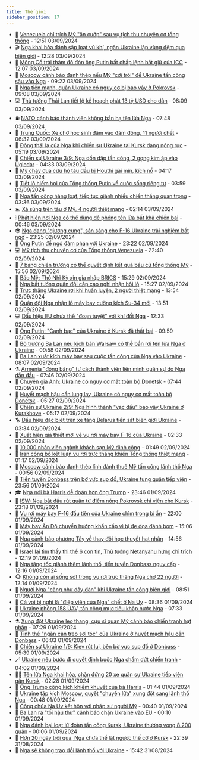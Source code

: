 ```yaml
---
title: Thế giới
sidebar_position: 17
---
```


<!-- dantri-the-gioi:START -->
- 🌋 [Venezuela chỉ trích Mỹ &quot;ăn cướp&quot; sau vụ tịch thu chuyên cơ tổng thống](https://dantri.com.vn/the-gioi/venezuela-chi-trich-my-an-cuop-sau-vu-tich-thu-chuyen-co-tong-thong-20240903194838184.htm) - 12:51 03/09/2024
- 🎬 [Nga khai hỏa đánh sập loạt vũ khí, ngăn Ukraine lập vùng đệm qua biên giới](https://dantri.com.vn/the-gioi/nga-khai-hoa-danh-sap-loat-vu-khi-ngan-ukraine-lap-vung-dem-qua-bien-gioi-20240903185248602.htm) - 12:28 03/09/2024
- 🧰 [Mông Cổ trải thảm đỏ đón ông Putin bất chấp lệnh bắt giữ của ICC](https://dantri.com.vn/the-gioi/mong-co-trai-tham-do-don-ong-putin-bat-chap-lenh-bat-giu-cua-icc-20240903184800963.htm) - 12:07 03/09/2024
- 🌋 [Moscow cảnh báo đanh thép nếu Mỹ &quot;cởi trói&quot; để Ukraine tấn công sâu vào Nga](https://dantri.com.vn/the-gioi/moscow-canh-bao-danh-thep-neu-my-coi-troi-de-ukraine-tan-cong-sau-vao-nga-20240903155721770.htm) - 09:22 03/09/2024
- 🗽 [Nga tiến mạnh, quân Ukraine có nguy cơ bị bao vây ở Pokrovsk](https://dantri.com.vn/the-gioi/nga-tien-manh-quan-ukraine-co-nguy-co-bi-bao-vay-o-pokrovsk-20240903155321454.htm) - 09:08 03/09/2024
- 💻 [Thủ tướng Thái Lan tiết lộ kế hoạch phát 13 tỷ USD cho dân](https://dantri.com.vn/the-gioi/thu-tuong-thai-lan-tiet-lo-ke-hoach-phat-13-ty-usd-cho-dan-20240903142216828.htm) - 08:09 03/09/2024
- ⛽️ [NATO cảnh báo thành viên không bắn hạ tên lửa Nga](https://dantri.com.vn/the-gioi/nato-canh-bao-thanh-vien-khong-ban-ha-ten-lua-nga-20240903142018223.htm) - 07:48 03/09/2024
- 🤩 [Trung Quốc: Xe chở học sinh đâm vào đám đông, 11 người chết](https://dantri.com.vn/the-gioi/trung-quoc-xe-cho-hoc-sinh-dam-vao-dam-dong-11-nguoi-chet-20240903123518588.htm) - 06:32 03/09/2024
- 🧐 [Động thái lạ của Nga khi chiến sự Ukraine tại Kursk đang nóng rực](https://dantri.com.vn/the-gioi/dong-thai-la-cua-nga-khi-chien-su-ukraine-tai-kursk-dang-nong-ruc-20240827165418063.htm) - 05:19 03/09/2024
- 🎊 [Chiến sự Ukraine 3/9: Nga dồn dập tấn công, 2 gọng kìm ập vào Ugledar](https://dantri.com.vn/the-gioi/chien-su-ukraine-39-nga-don-dap-tan-cong-2-gong-kim-ap-vao-ugledar-20240903112103568.htm) - 04:33 03/09/2024
- 📝 [Mỹ chạy đua cứu hộ tàu dầu bị Houthi gài mìn, kích nổ](https://dantri.com.vn/the-gioi/my-chay-dua-cuu-ho-tau-dau-bi-houthi-gai-min-kich-no-20240903105759224.htm) - 04:17 03/09/2024
- 🤡 [Tiết lộ hiếm hoi của Tổng thống Putin về cuộc sống riêng tư](https://dantri.com.vn/the-gioi/tiet-lo-hiem-hoi-cua-tong-thong-putin-ve-cuoc-song-rieng-tu-20240903101843690.htm) - 03:59 03/09/2024
- 🥷 [Nga tấn công hàng loạt, tiếp tục giành nhiều chiến thắng quan trọng](https://dantri.com.vn/the-gioi/nga-tan-cong-hang-loat-tiep-tuc-gianh-nhieu-chien-thang-quan-trong-20240903100214336.htm) - 03:36 03/09/2024
- 🏊 [Xả súng trên tàu ở Mỹ, 4 người thiệt mạng](https://dantri.com.vn/the-gioi/xa-sung-tren-tau-o-my-4-nguoi-thiet-mang-20240903085358468.htm) - 02:14 03/09/2024
- 🕯 [Phát hiện nơi Nga có thể dùng để phóng tên lửa bất khả chiến bại](https://dantri.com.vn/the-gioi/phat-hien-noi-nga-co-the-dung-de-phong-ten-lua-bat-kha-chien-bai-20240903073810151.htm) - 00:46 03/09/2024
- 😎 [Nga đang &quot;giương cung&quot;, sẵn sàng cho F-16 Ukraine trải nghiệm bất ngờ](https://dantri.com.vn/the-gioi/nga-dang-giuong-cung-san-sang-cho-f-16-ukraine-trai-nghiem-bat-ngo-20240827122046583.htm) - 23:25 02/09/2024
- 🌈 [Ông Putin để ngỏ đàm phán với Ukraine](https://dantri.com.vn/the-gioi/ong-putin-de-ngo-dam-phan-voi-ukraine-20240903061901549.htm) - 23:22 02/09/2024
- 💻 [Mỹ tịch thu chuyên cơ của Tổng thống Venezuela](https://dantri.com.vn/the-gioi/my-tich-thu-chuyen-co-cua-tong-thong-venezuela-20240903053311965.htm) - 22:40 02/09/2024
- 🤖 [7 bang chiến trường có thể quyết định kết quả bầu cử tổng thống Mỹ](https://dantri.com.vn/the-gioi/7-bang-chien-truong-co-the-quyet-dinh-ket-qua-bau-cu-tong-thong-my-20240902100344110.htm) - 15:56 02/09/2024
- 🦏 [Báo Mỹ: Thổ Nhĩ Kỳ xin gia nhập BRICS](https://dantri.com.vn/the-gioi/bao-my-tho-nhi-ky-xin-gia-nhap-brics-20240902211011388.htm) - 15:29 02/09/2024
- 🌁 [Nga bắt tướng quân đội cấp cao nghi nhận hối lộ](https://dantri.com.vn/the-gioi/nga-bat-tuong-quan-doi-cap-cao-nghi-nhan-hoi-lo-20240902214436792.htm) - 15:27 02/09/2024
- 🐘 [Trực thăng Ukraine rơi khi huấn luyện, 2 người thiệt mạng](https://dantri.com.vn/the-gioi/truc-thang-ukraine-roi-khi-huan-luyen-2-nguoi-thiet-mang-20240902152817573.htm) - 13:54 02/09/2024
- 🥷 [Quân đội Nga nhận lô máy bay cường kích Su-34 mới](https://dantri.com.vn/the-gioi/quan-doi-nga-nhan-lo-may-bay-cuong-kich-su-34-moi-20240902155049242.htm) - 13:51 02/09/2024
- 💻 [Dấu hiệu EU chưa thể &quot;đoạn tuyệt&quot; với khí đốt Nga](https://dantri.com.vn/the-gioi/dau-hieu-eu-chua-the-doan-tuyet-voi-khi-dot-nga-20240902165939449.htm) - 12:33 02/09/2024
- 🎡 [Ông Putin: &quot;Canh bạc&quot; của Ukraine ở Kursk đã thất bại](https://dantri.com.vn/the-gioi/ong-putin-canh-bac-cua-ukraine-o-kursk-da-that-bai-20240902163909151.htm) - 09:59 02/09/2024
- 🧰 [Bộ trưởng Ba Lan nêu kịch bản Warsaw có thể bắn rơi tên lửa Nga ở Ukraine](https://dantri.com.vn/the-gioi/bo-truong-ba-lan-neu-kich-ban-warsaw-co-the-ban-roi-ten-lua-nga-o-ukraine-20240902154724925.htm) - 09:58 02/09/2024
- 🥸 [Ba Lan xuất kích máy bay sau cuộc tấn công của Nga vào Ukraine](https://dantri.com.vn/the-gioi/ba-lan-xuat-kich-may-bay-sau-cuoc-tan-cong-cua-nga-vao-ukraine-20240902145921064.htm) - 08:07 02/09/2024
- ⚗️ [Armenia &quot;đóng băng&quot; tư cách thành viên liên minh quân sự do Nga dẫn đầu](https://dantri.com.vn/the-gioi/armenia-dong-bang-tu-cach-thanh-vien-lien-minh-quan-su-do-nga-dan-dau-20240902140151283.htm) - 07:46 02/09/2024
- 🌮 [Chuyên gia Anh: Ukraine có nguy cơ mất toàn bộ Donetsk](https://dantri.com.vn/the-gioi/chuyen-gia-anh-ukraine-co-nguy-co-mat-toan-bo-donetsk-20240902122935607.htm) - 07:44 02/09/2024
- 🎃 [Huyết mạch hậu cần lung lay, Ukraine có nguy cơ mất toàn bộ Donetsk](https://dantri.com.vn/the-gioi/huyet-mach-hau-can-lung-lay-ukraine-co-nguy-co-mat-toan-bo-donetsk-20240902084712547.htm) - 05:27 02/09/2024
- 💫 [Chiến sự Ukraine 2/9: Nga hình thành &quot;vạc dầu&quot; bao vây Ukraine ở Kurakhove](https://dantri.com.vn/the-gioi/chien-su-ukraine-29-nga-hinh-thanh-vac-dau-bao-vay-ukraine-o-kurakhove-20240902103923403.htm) - 05:17 02/09/2024
- 🪜 [Dấu hiệu đặc biệt trên xe tăng Belarus tiến sát biên giới Ukraine](https://dantri.com.vn/the-gioi/dau-hieu-dac-biet-tren-xe-tang-belarus-tien-sat-bien-gioi-ukraine-20240902091558325.htm) - 03:34 02/09/2024
- 🌋 [Xuất hiện giả thiết mới về vụ rơi máy bay F-16 của Ukraine](https://dantri.com.vn/the-gioi/xuat-hien-gia-thiet-moi-ve-vu-roi-may-bay-f-16-cua-ukraine-20240902092402065.htm) - 02:33 02/09/2024
- 🦏 [10.000 nhân viên ngành khách sạn Mỹ đình công](https://dantri.com.vn/the-gioi/10000-nhan-vien-nganh-khach-san-my-dinh-cong-20240902084206224.htm) - 01:49 02/09/2024
- 👀 [Iran công bố kết luận vụ rơi trực thăng khiến Tổng thống thiệt mạng](https://dantri.com.vn/the-gioi/iran-cong-bo-ket-luan-vu-roi-truc-thang-khien-tong-thong-thiet-mang-20240902075903914.htm) - 01:17 02/09/2024
- 🧰 [Moscow cảnh báo đanh thép lính đánh thuê Mỹ tấn công lãnh thổ Nga](https://dantri.com.vn/the-gioi/moscow-canh-bao-danh-thep-linh-danh-thue-my-tan-cong-lanh-tho-nga-20240902074042569.htm) - 00:56 02/09/2024
- 🚀 [Tiền tuyến Donbass trên bờ vực sụp đổ, Ukraine tung quân tiếp viện](https://dantri.com.vn/the-gioi/tien-tuyen-donbass-tren-bo-vuc-sup-do-ukraine-tung-quan-tiep-vien-20240902065341956.htm) - 23:56 01/09/2024
- 🎓 [Nga nói bà Harris dễ đoán hơn ông Trump](https://dantri.com.vn/the-gioi/nga-noi-ba-harris-de-doan-hon-ong-trump-20240902062956986.htm) - 23:46 01/09/2024
- 🥸 [ISW: Nga bắt đầu rút quân từ điểm nóng Pokrovsk chi viện cho Kursk](https://dantri.com.vn/the-gioi/isw-nga-bat-dau-rut-quan-tu-diem-nong-pokrovsk-chi-vien-cho-kursk-20240902055624837.htm) - 23:18 01/09/2024
- 🦅 [Vụ rơi máy bay F-16 đầu tiên của Ukraine chìm trong bí ẩn](https://dantri.com.vn/the-gioi/vu-roi-may-bay-f-16-dau-tien-cua-ukraine-chim-trong-bi-an-20240901211042162.htm) - 22:00 01/09/2024
- 🤭 [Máy bay Ấn Độ chuyển hướng khẩn cấp vì bị đe dọa đánh bom](https://dantri.com.vn/the-gioi/may-bay-an-do-chuyen-huong-khan-cap-vi-bi-de-doa-danh-bom-20240901202155027.htm) - 15:06 01/09/2024
- 🤖 [Nga cảnh báo phương Tây về thay đổi học thuyết hạt nhân](https://dantri.com.vn/the-gioi/nga-canh-bao-phuong-tay-ve-thay-doi-hoc-thuyet-hat-nhan-20240901202028604.htm) - 14:56 01/09/2024
- 🐲 [Israel lại tìm thấy thi thể 6 con tin, Thủ tướng Netanyahu hứng chỉ trích](https://dantri.com.vn/the-gioi/israel-lai-tim-thay-thi-the-6-con-tin-thu-tuong-netanyahu-hung-chi-trich-20240901190729225.htm) - 12:19 01/09/2024
- 🫣 [Nga tăng tốc giành thêm lãnh thổ, tiền tuyến Donbass nguy cấp](https://dantri.com.vn/the-gioi/nga-tang-toc-gianh-them-lanh-tho-tien-tuyen-donbass-nguy-cap-20240901184401200.htm) - 12:16 01/09/2024
- 🐵 [Không còn ai sống sót trong vụ rơi trực thăng Nga chở 22 người](https://dantri.com.vn/the-gioi/khong-con-ai-song-sot-trong-vu-roi-truc-thang-nga-cho-22-nguoi-20240901185828306.htm) - 12:14 01/09/2024
- 🫶 [Người Nga &quot;căng như dây đàn&quot; khi Ukraine tấn công biên giới](https://dantri.com.vn/the-gioi/nguoi-nga-cang-nhu-day-dan-khi-ukraine-tan-cong-bien-gioi-20240901145753042.htm) - 08:51 01/09/2024
- 💃 [Cá voi bị nghi là &quot;điệp viên của Nga&quot; chết ở Na Uy](https://dantri.com.vn/the-gioi/ca-voi-bi-nghi-la-diep-vien-cua-nga-chet-o-na-uy-20240901152206643.htm) - 08:36 01/09/2024
- 💫 [Ukraine phóng 158 UAV, tấn công mục tiêu khắp nước Nga](https://dantri.com.vn/the-gioi/ukraine-phong-158-uav-tan-cong-muc-tieu-khap-nuoc-nga-20240901140616570.htm) - 07:33 01/09/2024
- ⚗️ [Xung đột Ukraine leo thang, cựu sĩ quan Mỹ cảnh báo chiến tranh hạt nhân](https://dantri.com.vn/the-gioi/xung-dot-ukraine-leo-thang-cuu-si-quan-my-canh-bao-chien-tranh-hat-nhan-20240901134429111.htm) - 07:29 01/09/2024
- 🥷 [Tình thế &quot;ngàn cân treo sợi tóc&quot; của Ukraine ở huyết mạch hậu cần Donbass](https://dantri.com.vn/the-gioi/tinh-the-ngan-can-treo-soi-toc-cua-ukraine-o-huyet-mach-hau-can-donbass-20240901103319426.htm) - 06:03 01/09/2024
- 🥸 [Chiến sự Ukraine 1/9: Kiev rút lui, bên bờ vực sụp đổ ở Donbass](https://dantri.com.vn/the-gioi/chien-su-ukraine-19-kiev-rut-lui-ben-bo-vuc-sup-do-o-donbass-20240901095430974.htm) - 05:39 01/09/2024
- 🪄 [Ukraine nêu bước đi quyết định buộc Nga chấm dứt chiến tranh](https://dantri.com.vn/the-gioi/ukraine-neu-buoc-di-quyet-dinh-buoc-nga-cham-dut-chien-tranh-20240901083939183.htm) - 04:02 01/09/2024
- 🧑‍💻 [Tên lửa Nga khai hỏa, chặn đứng 20 xe quân sự Ukraine tiếp viện gần Kursk](https://dantri.com.vn/the-gioi/ten-lua-nga-khai-hoa-chan-dung-20-xe-quan-su-ukraine-tiep-vien-gan-kursk-20240901084838728.htm) - 02:28 01/09/2024
- 🤭 [Ông Trump công kích khiếm khuyết của bà Harris](https://dantri.com.vn/the-gioi/ong-trump-cong-kich-khiem-khuyet-cua-ba-harris-20240901075646967.htm) - 01:44 01/09/2024
- 🗽 [Ukraine tập kích Moscow, quyết &quot;chuyển lửa&quot; xung đột sang lãnh thổ Nga](https://dantri.com.vn/the-gioi/ukraine-tap-kich-moscow-quyet-chuyen-lua-xung-dot-sang-lanh-tho-nga-20240901072452322.htm) - 00:48 01/09/2024
- 🤖 [Công chúa Na Uy kết hôn với pháp sư người Mỹ](https://dantri.com.vn/the-gioi/cong-chua-na-uy-ket-hon-voi-phap-su-nguoi-my-20240901072534221.htm) - 00:40 01/09/2024
- 🌈 [Ba Lan ra &quot;tối hậu thư&quot; cảnh báo chặn Ukraine vào EU](https://dantri.com.vn/the-gioi/ba-lan-ra-toi-hau-thu-canh-bao-chan-ukraine-vao-eu-20240901065853913.htm) - 00:10 01/09/2024
- 🤩 [Nga đánh bại loạt lữ đoàn tấn công Kursk, Ukraine thương vong 8.200 quân](https://dantri.com.vn/the-gioi/nga-danh-bai-loat-lu-doan-tan-cong-kursk-ukraine-thuong-vong-8200-quan-20240901063654486.htm) - 00:06 01/09/2024
- 🤗 [Hơn 20 ngày trôi qua, Nga chưa thể lật ngược thế cờ ở Kursk](https://dantri.com.vn/the-gioi/hon-20-ngay-troi-qua-nga-chua-the-lat-nguoc-the-co-o-kursk-20240830170135054.htm) - 22:39 31/08/2024
- 🙉 [Nga sẽ không trao đổi lãnh thổ với Ukraine](https://dantri.com.vn/the-gioi/nga-se-khong-trao-doi-lanh-tho-voi-ukraine-20240831223914457.htm) - 15:42 31/08/2024<!-- dantri-the-gioi:END -->
